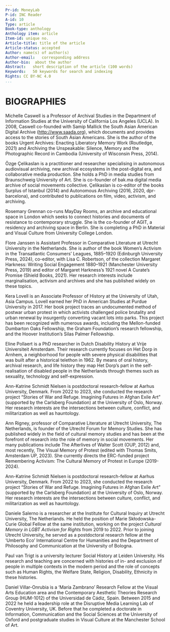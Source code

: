 ```yaml
---
Pr-id: MoneyLab
P-id: INC Reader
A-id: 10
Type: article
Book-type: anthology
Anthology item: article
Item-id: unique no.
Article-title: title of the article
Article-status: accepted
Author: name(s) of author(s)
Author-email:   corresponding address
Author-bio:  about the author
Abstract:   short description of the article (100 words)
Keywords:   50 keywords for search and indexing
Rights: CC BY-NC 4.0
...
```



# BIOGRAPHIES

Michelle Caswell is a Professor of Archival Studies in the Department of Information Studies
at the University of California Los Angeles (UCLA). In 2008, Caswell co-founded with Samip
Mallick the South Asian American Digital Archive (http://www.saada.org), which documents
and provides access to the stories of South Asian Americans. She is the author of the books
Urgent Archives: Enacting Liberatory Memory Work (Routledge, 2021) and Archiving
the Unspeakable: Silence, Memory and the Photographic Record in Cambodia (University of
Wisconsin Press, 2014).


Özge Çelikaslan is a practitioner and researcher specialising in autonomous audiovisual
archiving, new archival ecosystems in the post-digital era, and collaborative media production. She holds a PhD in media studies from Braunschweig University of Art. She is co-founder
of bak.ma digital media archive of social movements collective. Çelikaslan is co-editor of the
books Surplus of Istanbul (2014) and Autonomous Archiving (2016, 2020, dpr-barcelona),
and contributed to publications on film, video, activism, and archiving.


Rosemary Grennan co-runs MayDay Rooms, an archive and educational space in London
which seeks to connect histories and documents of resistance to contemporary struggle. She
is the co-founder of AGIT, a residency and archiving space in Berlin. She is completing a PhD in Material and Visual Culture from University College London.


Flore Janssen is Assistant Professor in Comparative Literature at Utrecht University in the
Netherlands. She is author of the book Women’s Activism in the Transatlantic Consumers’
Leagues, 1885–1920 (Edinburgh University Press, 2024), co-editor, with Lisa C. Robertson,
of the collection Margaret Harkness: Writing Social Engagement 1880–1921 (Manchester
University Press, 2019) and editor of Margaret Harkness’s 1921 novel A Curate’s Promise
(Shield Books, 2021). Her research interests include marginalisation, activism and archives
and she has published widely on these topics.


Kera Lovell is an Associate Professor of History at the University of Utah, Asia Campus. Lovell earned her PhD in American Studies at Purdue University in 2017. Her book project traces an undocumented method of postwar urban protest in which activists challenged
police brutality and urban renewal by insurgently converting vacant lots into parks. This project
has been recognized with numerous awards, including the Mellon-funded Dumbarton Oaks
Fellowship, the Graham Foundation’s research fellowship, and the Hoover Institution’s Silas
Palmer Fellowship.

Eline Pollaert is a PhD researcher in Dutch Disability History at Vrije Universiteit Amsterdam.
Their research currently focuses on Het Dorp in Arnhem, a neighborhood for people with
severe physical disabilities that was built after a historical telethon in 1962. By means of oral
history, archival research, and life history they map Het Dorp’s part in the self-realisation
of disabled people in the Netherlands through themes such as sexuality, technology and
self-expression.

Ann-Katrine Schmidt Nielsen is postdoctoral research-fellow at Aarhus University, Denmark.
From 2022 to 2023, she conducted the research project “Stories of War and Refuge. Imagining Futures in Afghan Exile Art” (supported by the Carlsberg Foundation) at the University
of Oslo, Norway. Her research interests are the intersections between culture, conflict, and
militarization as well as hauntology.


Ann Rigney, professor of Comparative Literature at Utrecht University, The Netherlands, is
founder of the Utrecht Forum for Memory Studies. She has published widely in the field of
cultural memory studies and has been at the forefront of research into the role of memory in
social movements. Her many publications include The Afterlives of Walter Scott (OUP, 2012)
and, most recently, The Visual Memory of Protest (edited with Thomas Smits, Amsterdam
UP, 2023). She currently directs the ERC-funded project Remembering Activism: The Cultural
Memory of Protest in Europe (2019-2024).


Ann-Katrine Schmidt Nielsen is postdoctoral research-fellow at Aarhus University, Denmark.
From 2022 to 2023, she conducted the research project “Stories of War and Refuge. Imagining Futures in Afghan Exile Art” (supported by the Carlsberg Foundation) at the University
of Oslo, Norway. Her research interests are the intersections between culture, conflict, and
militarization as well as hauntology.


Daniele Salerno is a researcher at the Institute for Cultural Inquiry at Utrecht University,
The Netherlands. He held the position of Marie Skłodowska-Curie Global Fellow at the same
institution, working on the project *Cultural Memory in LGBT Activism for Rights* from 2019
to 2022. Prior to joining Utrecht University, he served as a postdoctoral research fellow at
the ‘Umberto Eco’ International Centre for Humanities and the Department of Philosophy
and Communication at the University of Bologna.


Paul van Trigt is a university lecturer Social History at Leiden University. His research and teaching are concerned with histories of in- and exclusion of people in multiple contexts in the
modern period and the role of concepts such as Human Rights, the Welfare State, Religion,
Disability, Ethnicity in these histories.


Daniel Villar-Onrubia is a ‘María Zambrano’ Research Fellow at the Visual Arts Education area
and the Contemporary Aesthetic Theories Research Group (HUM-1012) of the Universidad
de Cádiz, Spain. Between 2015 and 2022 he held a leadership role at the Disruptive Media
Learning Lab of Coventry University, UK. Before that he completed a doctorate in Information,
Communication and the Social Sciences at the University of Oxford and postgraduate studies
in Visual Culture at the Manchester School of Art.